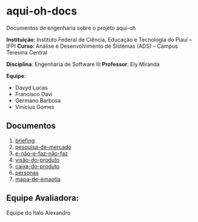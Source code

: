 # aqui-oh-docs

Documentos de engenharia sobre o projeto aqui-oh

**Instituição**: Instituto Federal de Ciência, Educação e Tecnologia do Piauí – IFPI
**Curso**: Análise e Desenvolvimento de Sistemas (ADS) – Campus Teresina Central

**Disciplina**: Engenharia de Software III
**Professor**: Ely Miranda

**Equipe**:
* Davyd Lucas
* Francisco Davi
* Germano Barbosa
* Vinícius Gomes

## Documentos

1. [briefing](./01-briefing.md)
2. [pesquisa-de-mercado](./02-pesquisa-de-mercado.md)
3. [e-não-e-faz-não-faz](./03-e-não-e-faz-não-faz.md)
4. [visão-do-produto](./04-visão-do-produto.md)
5. [caixa-do-produto](./05-caixa-do-produto.md)
6. [personas](./06-personas.md)
7. [mapa-de-emaptia](./07-mapa-de-emaptia.md)


## Equipe Avaliadora:
   Equipe do Ítalo Alexandro 
